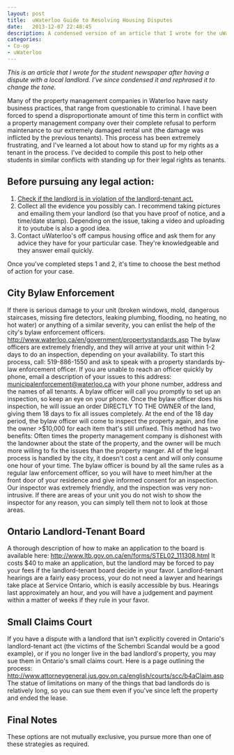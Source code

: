 ```yaml
---
layout: post
title:  uWaterloo Guide to Resolving Housing Disputes
date:   2013-12-07 22:48:45
description: A condensed version of an article that I wrote for the uWaterloo campus newspaper about dealing with housing disputes.
categories:
- Co-op
- uWaterloo
---
```


*This is an article that I wrote for the student newspaper after having a dispute with a local landlord. I've since condensed it and rephrased it to change the tone.*

Many of the property management companies in Waterloo have nasty business practices, that range from questionable to criminal. I have been forced to spend a disproportionate amount of time this term in conflict with a property management company over their complete refusal to perform maintenance to our extremely damaged rental unit (the damage was inflicted by the previous tenants). This process has been extremely frustrating, and I've learned a lot about how to stand up for my rights as a tenant in the process. I've decided to compile this post to help other students in similar conflicts with standing up for their legal rights as tenants.

## Before pursuing any legal action:
1. [Check if the landlord is in violation of the landlord-tenant act.](http://www.ltb.gov.on.ca/en/STEL02_111281.html)
2. Collect all the evidence you possibly can. I recommend taking pictures and emailing them your landlord (so that you have proof of notice, and a time/date stamp). Depending on the issue, taking a video and uploading it to youtube is also a good idea.
3. Contact uWaterloo's off campus housing office and ask them for any advice they have for your particular case. They're knowledgeable and they answer email quickly.

Once you've completed steps 1 and 2, it's time to choose the best method of action for your case.
 
## City Bylaw Enforcement
If there is serious damage to your unit (broken windows, mold, dangerous staircases, missing fire detectors, leaking plumbing, flooding, no heating, no hot water) or anything of a similar severity, you can enlist the help of the city's bylaw enforcement officers. http://www.waterloo.ca/en/government/propertystandards.asp The bylaw officers are extremely friendly, and they will arrive at your unit within 1-2 days to do an inspection, depending on your availability.
To start this process, call: 519-886-1550 and ask to speak with a property standards by-law enforcement officer. If you are unable to reach an officer quickly by phone, email a description of your issues to this address: municipalenforcement@waterloo.ca with your phone number, address and the names of all tenants. A bylaw officer will call you promptly to set up an inspection, so keep an eye on your phone. Once the bylaw officer does his inspection, he will issue an order DIRECTLY TO THE OWNER of the land, giving them 18 days to fix all issues completely. At the end of the 18 day period, the bylaw officer will come to inspect the property again, and fine the owner >$10,000 for each item that's still unfixed. This method has two benefits:
Often times the property management company is dishonest with the landowner about the state of the property, and the owner will be much more willing to fix the issues than the property manger.
All of the legal process is handled by the city, it doesn't cost a cent and will only consume one hour of your time.
The bylaw officer is bound by all the same rules as a regular law enforcement officer, so you will have to meet him/her at the front door of your residence and give informed consent for an inspection. Our inspector was extremely friendly, and the inspection was very non-intrusive. If there are areas of your unit you do not wish to show the inspector for any reason, you can simply tell them not to look at those areas.
 
## Ontario Landlord-Tenant Board
A thorough description of how to make an application to the board is available here: http://www.ltb.gov.on.ca/en/forms/STEL02_111308.html
It costs $40 to make an application, but the landlord may be forced to pay your fees if the landlord-tenant board decide in your favor. Landlord-tenant hearings are a fairly easy process, your do not need a lawyer and hearings take place at Service Ontario, which is easily accessible by bus. Hearings last approximately an hour, and you will have a judgement and payment within a matter of weeks if they rule in your favor.
 
## Small Claims Court
If you have a dispute with a landlord that isn't explicitly covered in Ontario's landlord-tenant act (the victims of the Schembri Scandal would be a good example), or if you no longer live in the bad landlord's property, you may sue them in Ontario's small claims court. Here is a page outlining the process: http://www.attorneygeneral.jus.gov.on.ca/english/courts/scc/b4aClaim.asp
The statue of limitations on many of the things that bad landlords do is relatively long, so you can sue them even if you've since left the property and ended the lease.
 
## Final Notes
These options are not mutually exclusive, you pursue more than one of these strategies as required.